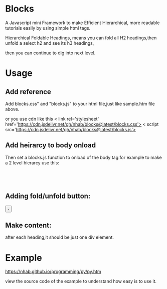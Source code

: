 # Blocks
A Javascript mini Framework to make Efficient Hierarchical, more readable tutorials easily by using simple html tags.

Hierarchical Foldable Headings, means you can fold all H2 headings,then unfold a select h2 and see its h3 headings,

then you can continue to dig into next level.
  
# Usage
## Add reference
Add 	blocks.css" and "blocks.js" to your html file,just like sample.htm file above.

or you use cdn like this
< link rel='stylesheet' href='https://cdn.jsdelivr.net/gh/nhab/blocks@latest/blocks.css'>
< script src='https://cdn.jsdelivr.net/gh/nhab/blocks@latest/blocks.js'></script >

## Add heirarcy to body onload
Then set a blocks.js function to onload of the body tag.for example to make a 2 level hierarcy use this:
<code>
<body onload='AddToggleButtonsToH2andH3();ReplaceLtGt();hljs.highlightAll();'>
  </code>

## Adding fold/unfold button:
  
<button onclick="toggleAll(this);" >-</button>
  
## Make content:
  after each heading,it should be just one div element.
  
# Example
https://nhab.github.io/programming/py/py.htm

view the source code of the example to understand how easy is to use it.
